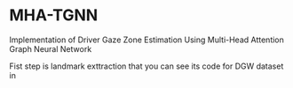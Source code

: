 # MHA-TGNN
Implementation of Driver Gaze Zone Estimation Using Multi-Head Attention Graph Neural Network

Fist step is landmark exttraction that you can see its code for DGW dataset in 
